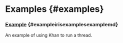 # Examples {#examples}

### [Example](../../iris/examples/example.md) {#exampleirisexamplesexamplemd}

An example of using Khan to run a thread.
